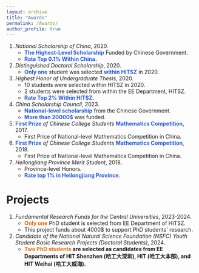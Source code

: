 ```yaml
---
layout: archive
title: "Awards"
permalink: /Awards/
author_profile: true
---
```


1. *National Scholarship of China*, 2020.
   - **<font color="#245bdb">The Highest-Level Scholarship</font>** Funded by Chinese Government.
   - **<font color="#245bdb">Rate Top 0.1% Within China.</font>**
2. *Distinguished Doctoral Scholarship*, 2020.
   - **<font color="#245bdb">Only one</font>** student was selected **<font color="#245bdb">within HITSZ</font>** in 2020.
3. *Highest Honor of Undergraduate Thesis*, 2020.
   - 10 students were selected within HITSZ in 2020.
   - 2 students were selected from within the EE Department, HITSZ.
   - **<font color="#245bdb">Rate Top 2% Within HITSZ.</font>**
4. *China Scholarship Council*, 2023.
   - **<font color="#245bdb">National-level scholarship</font>** from the Chinese Government.
   - **<font color="#245bdb">More than 20000$</font>** was funded.
5. **<font color="#245bdb">First Prize</font>** *of Chinese College Students* **<font color="#245bdb">Mathematics Competition</font>**, 2017.
   - First Price of National-level Mathematics Competition in China.
6. **<font color="#245bdb">First Prize</font>** *of Chinese College Students* **<font color="#245bdb">Mathematics Competition</font>**, 2018.
   - First Price of National-level Mathematics Competition in China.
7. *Heilongjiang Province Merit Student*, 2018.
   - Province-level Honors.
   - **<font color="#245bdb">Rate top 1% in Heilongjiang Province</font>**.

Projects
===
1. *Fundamental Research Funds for the Central Universities*, 2023-2024.
   - **<font color="#e36c09">Only one</font>** PhD student is selected from EE Department of HITSZ.
   - This project funds about 4000$ to support PhD students' research.
2. *Candidate of the National Natural Science Foundation (NSFC) Youth Student Basic Research Projects (Doctoral Students)*, 2024.
   - **<font color="#e36c09">Two PhD students</font> are selected as candidates from EE Departments of HIT Shenzhen (哈工大深圳), HIT (哈工大本部), and HIT Weihai (哈工大威海).**
